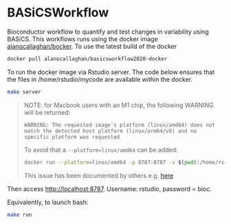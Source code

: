 # BASiCSWorkflow

Bioconductor workflow to quantify and test changes in variability using BASiCS.
This workflows runs using the docker image 
[alanocallaghan/bocker](https://hub.docker.com/repository/docker/alanocallaghan/bocker).
To use the latest build of the docker
```bash
docker pull alanocallaghan/basicsworkflow2020-docker
```

To run the docker image via Rstudio server. The code below ensures that the files in 
/home/rstudio/mycode are available within the docker.

```bash
make server
```

> NOTE: for Macbook users with an M1 chip, the following WARNING will be returned:
> 
> ```WARNING: The requested image's platform (linux/amd64) does not match the detected host platform (linux/arm64/v8) and no specific platform was requested```
> 
> To avoid that a `--platform=linux/amd64` can be added:
> 
> ```bash
> docker run --platform=linux/amd64 -p 8787:8787 -v $(pwd):/home/rstudio/mycode -e PASSWORD=bioc alanocallaghan/basicsworkflow2020-docker
> ```
> 
> This issue has been documented by others e.g. [here](https://stackoverflow.com/questions/66662820/m1-docker-preview-and-keycloak-images-platform-linux-amd64-does-not-match-th)

Then access [http://localhost:8787](http://localhost:8787).
Username: rstudio, password = bioc.


Equivalently, to launch bash:
```bash
make run
```
